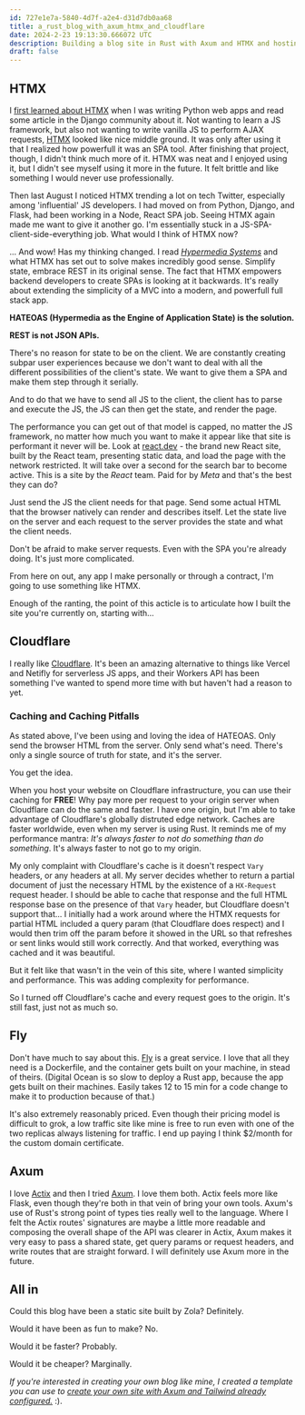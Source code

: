 ```yaml
---
id: 727e1e7a-5840-4d7f-a2e4-d31d7db0aa68
title: a_rust_blog_with_axum_htmx_and_cloudflare
date: 2024-2-23 19:13:30.666072 UTC
description: Building a blog site in Rust with Axum and HTMX and hosting it on Fly.io and Cloudflare.
draft: false
---
```


## HTMX
I [first learned about HTMX](/bl0g/a_solo_engineer_dreams_an_mvc) when I was writing Python web apps 
and read some article in the Django community about it. Not wanting to learn a JS framework, but also not wanting
to write vanilla JS to perform AJAX requests, [HTMX](https://htmx.org) looked like nice middle ground. It was only after using it
that I realized how powerfull it was an SPA tool. After finishing that project, though, I didn't think much more of it. HTMX was neat and 
I enjoyed using it, but I didn't see myself using it more in the future. It felt brittle and like something I would never
use professionally.

Then last August I noticed HTMX trending a lot on tech Twitter, especially among 'influential' JS developers. I had moved on from 
Python, Django, and Flask, had been working in a Node, React SPA job. Seeing HTMX again made me want to give it another go. I'm essentially
stuck in a JS-SPA-client-side-everything job. What would I think of HTMX now?

... And wow! Has my thinking changed. I read [_Hypermedia Systems_](https://hypermedia.systems) and what HTMX has set out to solve
makes incredibly good sense. Simplify state, embrace REST in its original sense. The fact that HTMX empowers backend developers to create
SPAs is looking at it backwards. It's really about extending the simplicity of a MVC into a modern, and powerfull full stack app.

__HATEOAS (**H**ypermedia **a**s **t**he **E**ngine **o**f **A**pplication **S**tate) is the solution.__

__REST is not JSON APIs.__

There's no reason for state to be on the client. We are constantly 
creating subpar user experiences because we don't want to deal with all the different possibilities of the client's state. We want to give
them a SPA and make them step through it serially. 

And to do that we have to send all JS to the client, the client has to parse and execute the JS, the JS can then get the state, and render
the page.

The performance you can get out of that model is capped, no matter the JS framework, no matter how much you want to make it appear like that site is performant it never will be. 
Look at [react.dev](https://react.dev) - the brand new React site, built by the React team, presenting static data, and load the page with the network 
restricted. It will take over a second for the search bar to become active. This is a site by the _React_ team. Paid for by _Meta_ and that's the best
they can do? 

Just send the JS the client needs for that page. Send some actual HTML that the browser natively can render and describes itself. Let the state live 
on the server and each request to the server provides the state and what the client needs. 

Don't be afraid to make server requests. Even with the SPA you're already doing. It's just more complicated.

From here on out, any app I make personally or through a contract, I'm going to use something like HTMX.

Enough of the ranting, the point of this acticle is to articulate how I built the site you're currently on, starting with...

## Cloudflare

I really like [Cloudflare](https://dash.cloudflare.com/login). It's been an amazing alternative to things like Vercel and Netifly for serverless JS apps,
and their Workers API has been something I've wanted to spend more time with but haven't had a reason to yet.

### Caching and Caching Pitfalls

As stated above, I've been using and loving the idea of HATEOAS. Only send the browser HTML from the server.
Only send what's need. There's only a single source of truth for state, and it's the server.

You get the idea.

When you host your website on Cloudflare infrastructure, you can use their caching for **FREE**! 
Why pay more per request to your origin server when Cloudflare can do the same and faster. I have one origin, 
but I'm able to take advantage of Cloudflare's globally distruted edge network. Caches are faster worldwide,
even when my server is using Rust. It reminds me of my performance mantra: _It's always faster to not do something than do something_.
It's always faster to not go to my origin.

My only complaint with Cloudflare's cache is it doesn't respect `Vary` headers, or any headers at all. 
My server decides whether to return a partial document of just the necessary HTML by the existence of a `HX-Request` request header. I should be
able to cache that response and the full HTML response base on the presence of that `Vary` header, but Cloudflare doesn't 
support that... I initially had a work around where the HTMX requests for partial HTML included a query param (that Cloudflare does respect) and 
I would then trim off the param before it showed in the URL so that refreshes or sent links would still work correctly. And that worked, everything
was cached and it was beautiful. 

But it felt like that wasn't in the vein of this site, where I wanted simplicity and performance. This was adding complexity for performance.

So I turned off Cloudflare's cache and every request goes to the origin. It's still fast, just not as much so.

## Fly

Don't have much to say about this. [Fly](https://fly.io/) is a great service. I love that all they need is a Dockerfile, and the container gets built on your machine,
in stead of theirs. (Digital Ocean is so slow to deploy a Rust app, because the app gets built on their machines. Easily takes 12 to 15 min for a code 
change to make it to production because of that.) 

It's also extremely reasonably priced. Even though their pricing model is difficult to grok, a low traffic site like mine is free to run even with one 
of the two replicas always listening for traffic. I end up paying I think $2/month for the custom domain certificate.

## Axum

I love [Actix](https://actix.rs/) and then I tried [Axum](https://github.com/tokio-rs/axum). I love them both. Actix feels more like Flask,
even though they're both in that vein of bring your own tools. Axum's use of Rust's strong point of types ties really well to the language. 
Where I felt the Actix routes' signatures are maybe a little more readable and composing the overall shape of the API was clearer in Actix,
Axum makes it very easy to pass a shared state, get query params or request headers, and write routes that are straight forward. I will definitely
use Axum more in the future.

## All in

Could this blog have been a static site built by Zola? Definitely.

Would it have been as fun to make? No.

Would it be faster? Probably.

Would it be cheaper? Marginally.

_If you're interested in creating your own blog like mine, I created a template you can use 
to [create your own site with Axum and Tailwind already configured.](https://github.com/new?template_name=axum_tailwind_template&template_owner=Austionian)_ :).
